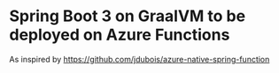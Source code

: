 # Spring Boot 3 on GraalVM to be deployed on Azure Functions

As inspired by https://github.com/jdubois/azure-native-spring-function
